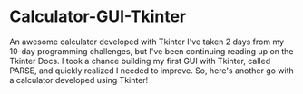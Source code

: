 # Calculator-GUI-Tkinter
An awesome calculator developed with Tkinter 
I've taken 2 days from my 10-day programming challenges, but I've been continuing reading up on the Tkinter Docs. 
I took a chance building my first GUI with Tkinter, called PARSE, and quickly realized I needed to improve.
So, here's another go with a calculator developed using Tkinter! 
